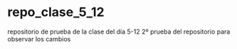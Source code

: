 # repo_clase_5_12
repositorio de prueba de la clase del día 5-12
2º prueba del repositorio para observar los cambios

